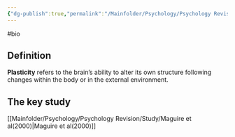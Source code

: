 ```yaml
---
{"dg-publish":true,"permalink":"/Mainfolder/Psychology/Psychology Revision/Topics/Neuroplasticity/"}
---
```


#bio
## Definition
**Plasticity** refers to the brain’s ability to alter its own structure following changes within the body or in the external environment. 

## The key study 
[[Mainfolder/Psychology/Psychology Revision/Study/Maguire et al(2000)\|Maguire et al(2000)]] 